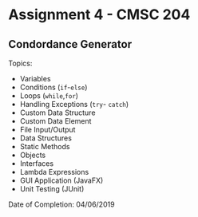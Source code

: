 # Assignment 4 - CMSC 204
## Condordance Generator

Topics:
- Variables
- Conditions (```if```-```else```)
- Loops (```while```,```for```)
- Handling Exceptions (```try```- ```catch```)
- Custom Data Structure
- Custom Data Element
- File Input/Output
- Data Structures
- Static Methods
- Objects
- Interfaces
- Lambda Expressions
- GUI Application (JavaFX)
- Unit Testing (JUnit)

Date of Completion: 04/06/2019
